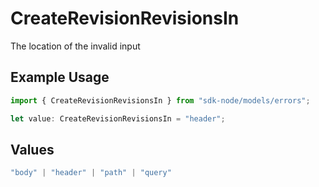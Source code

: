 # CreateRevisionRevisionsIn

The location of the invalid input

## Example Usage

```typescript
import { CreateRevisionRevisionsIn } from "sdk-node/models/errors";

let value: CreateRevisionRevisionsIn = "header";
```

## Values

```typescript
"body" | "header" | "path" | "query"
```